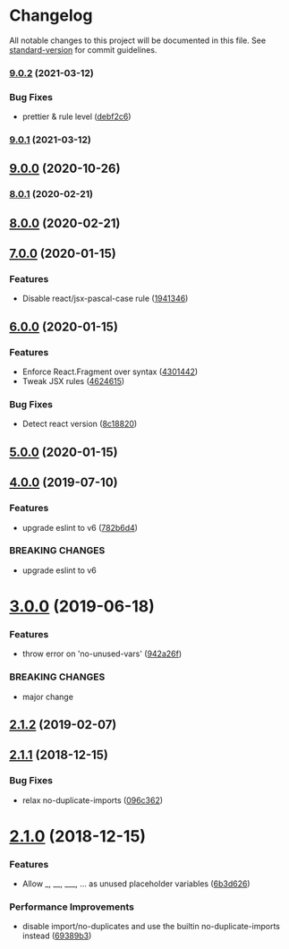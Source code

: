 # Changelog

All notable changes to this project will be documented in this file. See [standard-version](https://github.com/conventional-changelog/standard-version) for commit guidelines.

### [9.0.2](https://github.com/whatever-company/eslint-config-elium/compare/v9.0.1...v9.0.2) (2021-03-12)


### Bug Fixes

* prettier & rule level ([debf2c6](https://github.com/whatever-company/eslint-config-elium/commit/debf2c60222e3fbcd8da1f64059d8742e2da90fb))

### [9.0.1](https://github.com/whatever-company/eslint-config-elium/compare/v9.0.0...v9.0.1) (2021-03-12)

## [9.0.0](https://github.com/whatever-company/eslint-config-elium/compare/v8.0.1...v9.0.0) (2020-10-26)

### [8.0.1](https://github.com/whatever-company/eslint-config-elium/compare/v8.0.0...v8.0.1) (2020-02-21)



## [8.0.0](https://github.com/whatever-company/eslint-config-elium/compare/v7.0.0...v8.0.0) (2020-02-21)



## [7.0.0](https://gitlab.com/elium/product/eslint-config-elium/compare/v6.0.0...v7.0.0) (2020-01-15)


### Features

* Disable react/jsx-pascal-case rule ([1941346](https://gitlab.com/elium/product/eslint-config-elium/commit/194134668cdece394de2e1fefb4e924afbdb7016))

## [6.0.0](https://gitlab.com/elium/product/eslint-config-elium/compare/v5.0.0...v6.0.0) (2020-01-15)


### Features

* Enforce React.Fragment over syntax ([4301442](https://gitlab.com/elium/product/eslint-config-elium/commit/430144292e5fccf256135d99ba67b737d8a51829))
* Tweak JSX rules ([4624615](https://gitlab.com/elium/product/eslint-config-elium/commit/46246157d415438d65040a99e5570df1958aa27c))


### Bug Fixes

* Detect react version ([8c18820](https://gitlab.com/elium/product/eslint-config-elium/commit/8c1882010780453bdd70dbfb4ea4fa7972083725))

## [5.0.0](https://gitlab.com/elium/product/eslint-config-elium/compare/v4.0.0...v5.0.0) (2020-01-15)

## [4.0.0](https://gitlab.com/elium/product/eslint-config-elium/compare/v3.0.0...v4.0.0) (2019-07-10)


### Features

* upgrade eslint to v6 ([782b6d4](https://gitlab.com/elium/product/eslint-config-elium/commit/782b6d4))


### BREAKING CHANGES

* upgrade eslint to v6



# [3.0.0](https://gitlab.com/elium/product/eslint-config-elium/compare/v2.2.1...v3.0.0) (2019-06-18)


### Features

* throw error on 'no-unused-vars' ([942a26f](https://gitlab.com/elium/product/eslint-config-elium/commit/942a26f))


### BREAKING CHANGES

* major change



<a name="2.1.2"></a>
## [2.1.2](https://gitlab.com/elium/product/eslint-config-elium/compare/v2.1.1...v2.1.2) (2019-02-07)



<a name="2.1.1"></a>
## [2.1.1](https://gitlab.com/elium/product/eslint-config-elium/compare/v2.1.0...v2.1.1) (2018-12-15)


### Bug Fixes

* relax no-duplicate-imports ([096c362](https://gitlab.com/elium/product/eslint-config-elium/commit/096c362))



<a name="2.1.0"></a>
# [2.1.0](https://gitlab.com/elium/product/eslint-config-elium/compare/v2.0.2...v2.1.0) (2018-12-15)


### Features

* Allow _, __, ___, ... as unused placeholder variables ([6b3d626](https://gitlab.com/elium/product/eslint-config-elium/commit/6b3d626))


### Performance Improvements

* disable import/no-duplicates and use the builtin no-duplicate-imports instead ([69389b3](https://gitlab.com/elium/product/eslint-config-elium/commit/69389b3))
